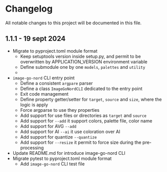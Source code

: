 # Changelog
All notable changes to this project will be documented in this file.
## 1.1.1 - 19 sept 2024
* Migrate to pyproject.toml module format
  * Keep setuptools version inside setup.py, and permit to be overwritten by APPLICATION_VERSION environment variable
  * Define submodule one by one `models`, `palettes` and `utility`
  * 
* ``image-go-nord`` CLI entry point
  * Define a consistent ``argpare`` parser
  * Define a class `ImageGoNordCLI` dedicated to the entry point
  * Exit code management
  * Define property getter/setter for `target`, `source` and `size`, where the logic is apply
  * Force argparse to use they properties
  * Add support for use files or directories as `target` and `source`
  * Add support for `--add` it support colors, palette file, color name
  * Add support for AVG `--add`
  * Add support for AI `--ai` it use coloration over AI
  * Add support for quantize `--quantize`
  * Add support for `--resize` it permit to force size during the pre-processing
* Update README.md for introduce image-go-nord CLI
* Migrate pytest to pyproject.toml module format
  * Add ``image-go-nord`` CLI test file
